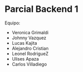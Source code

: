 # Parcial Backend 1

Equipo:
- Veronica Grimaldi
- Johnny Vazquez
- Lucas Kajita
- Alejandro Cristian
- Leonel RodrigueZ
- Ulises Apaza
- Carlos Villadiego
